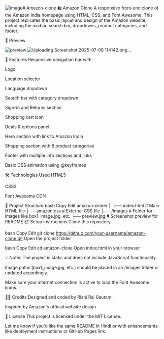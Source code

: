![image](https://github.com/user-attachments/assets/3146da55-4d65-405d-80a2-f2f304973918)# Amazon-clone
🛍️ Amazon Clone
A responsive front-end clone of the Amazon India homepage using HTML, CSS, and Font Awesome. This project replicates the basic layout and design of the Amazon website, including the navbar, search bar, dropdowns, product categories, and footer.

📸 Preview

![preview](https://github.com/user-attachments/assets/3b736c3c-21c2-4303-823b-0f9daceddd84)
![Uploading Screenshot 2025-07-08 114142.png…]()


🚀 Features
Responsive navigation bar with:

Logo

Location selector

Language dropdown

Search bar with category dropdown

Sign-in and Returns section

Shopping cart icon

Deals & options panel

Hero section with link to Amazon India

Shopping section with 8 product categories

Footer with multiple info sections and links

Basic CSS animation using @keyframes

🛠️ Technologies Used
HTML5

CSS3

Font Awesome CDN

📂 Project Structure
bash
Copy
Edit
amazon-clone/
│
├── index.html           # Main HTML file
├── amazon.css           # External CSS file
├── /images              # Folder for images like box1_image.jpg, etc.
├── preview.jpg          # Screenshot preview for README 
📦 Setup Instructions
Clone this repository

bash
Copy
Edit
git clone https://github.com/your-username/amazon-clone.git
Open the project folder

bash
Copy
Edit
cd amazon-clone
Open index.html in your browser

💡 Notes
The project is static and does not include JavaScript functionality.

Image paths (box1_image.jpg, etc.) should be placed in an /images folder or updated accordingly.

Make sure your internet connection is active to load the Font Awesome icons.

👨‍🏫 Credits
Designed and coded by Rishi Raj Gautam.

Inspired by Amazon's official website design

📝 License
This project is licensed under the MIT License.

Let me know if you'd like the same README in Hindi or with enhancements like deployment instructions or GitHub Pages link.
